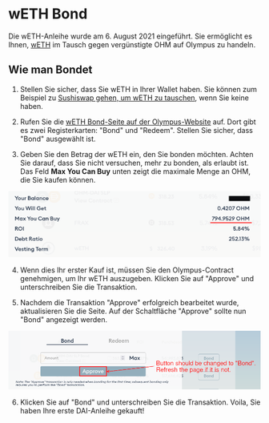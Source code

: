 # wETH Bond

Die wETH-Anleihe wurde am 6. August 2021 eingeführt. Sie ermöglicht es Ihnen, [wETH](https://weth.io/) im Tausch gegen vergünstigte OHM auf Olympus zu handeln.

## Wie man Bondet

1. Stellen Sie sicher, dass Sie wETH in Ihrer Wallet haben. Sie können zum Beispiel zu [Sushiswap gehen, um wETH zu tauschen](https://app.sushi.com/swap?inputCurrency=&outputCurrency=0xC02aaA39b223FE8D0A0e5C4F27eAD9083C756Cc2), wenn Sie keine haben.

2. Rufen Sie die [wETH Bond-Seite auf der Olympus-Website](https://app.olympusdao.finance/#/bonds/eth) auf. Dort gibt es zwei Registerkarten: "Bond" und "Redeem". Stellen Sie sicher, dass "Bond" ausgewählt ist.

3. Geben Sie den Betrag der wETH ein, den Sie bonden möchten. Achten Sie darauf, dass Sie nicht versuchen, mehr zu bonden, als erlaubt ist. Das Feld **Max You Can Buy** unten zeigt die maximale Menge an OHM, die Sie kaufen können.

![Sie k&#xF6;nnen nur bis zu einer bestimmten Menge an OHM kaufen](../../.gitbook/assets/max_you_can_buy.png)

4. Wenn dies Ihr erster Kauf ist, müssen Sie den Olympus-Contract genehmigen, um Ihr wETH auszugeben. Klicken Sie auf "Approve" und unterschreiben Sie die Transaktion.

5. Nachdem die Transaktion "Approve" erfolgreich bearbeitet wurde, aktualisieren Sie die Seite. Auf der Schaltfläche "Approve" sollte nun "Bond" angezeigt werden.

![Aktualisieren Sie die Seite nach dem Token-Genehmigungsprozess](../../.gitbook/assets/bond_refresh.png)

6. Klicken Sie auf "Bond" und unterschreiben Sie die Transaktion. Voila, Sie haben Ihre erste DAI-Anleihe gekauft!

